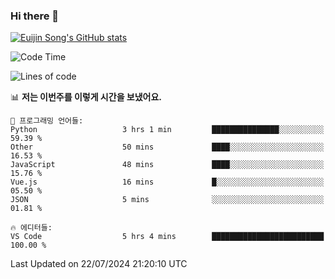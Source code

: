 ### Hi there 👋

[![Euijin Song's GitHub stats](https://github-readme-stats.vercel.app/api?username=lstar2397&count_private=true&show_icons=true&theme=tokyonight&locale=kr)](https://github.com/anuraghazra/github-readme-stats)

<!--START_SECTION:waka-->
![Code Time](http://img.shields.io/badge/Code%20Time-340%20hrs%2039%20mins-blue)

![Lines of code](https://img.shields.io/badge/%EC%A0%80%EB%8A%94%20%EC%97%AC%ED%83%9C%EA%B9%8C%EC%A7%80%20-628.1%20thousand%20%EC%A4%84%EC%9D%98%20%EC%BD%94%EB%93%9C%EB%A5%BC%20%EC%9E%91%EC%84%B1%ED%96%88%EC%96%B4%EC%9A%94.-blue)

📊 **저는 이번주를 이렇게 시간을 보냈어요.** 

```text
💬 프로그래밍 언어들: 
Python                   3 hrs 1 min         ███████████████░░░░░░░░░░   59.39 % 
Other                    50 mins             ████░░░░░░░░░░░░░░░░░░░░░   16.53 % 
JavaScript               48 mins             ████░░░░░░░░░░░░░░░░░░░░░   15.76 % 
Vue.js                   16 mins             █░░░░░░░░░░░░░░░░░░░░░░░░   05.50 % 
JSON                     5 mins              ░░░░░░░░░░░░░░░░░░░░░░░░░   01.81 % 

🔥 에디터들: 
VS Code                  5 hrs 4 mins        █████████████████████████   100.00 % 
```


 Last Updated on 22/07/2024 21:20:10 UTC
<!--END_SECTION:waka-->

<!--
**lstar2397/lstar2397** is a ✨ _special_ ✨ repository because its `README.md` (this file) appears on your GitHub profile.

Here are some ideas to get you started:

- 🔭 I’m currently working on ...
- 🌱 I’m currently learning ...
- 👯 I’m looking to collaborate on ...
- 🤔 I’m looking for help with ...
- 💬 Ask me about ...
- 📫 How to reach me: ...
- 😄 Pronouns: ...
- ⚡ Fun fact: ...
-->

